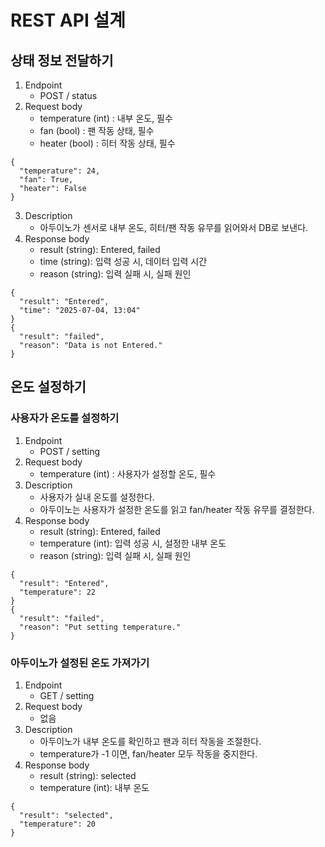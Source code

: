 # REST API 설계
## 상태 정보 전달하기
  1. Endpoint
     * POST / status
  2. Request body
     * temperature (int) : 내부 온도, 필수
     * fan (bool) : 팬 작동 상태, 필수
     * heater (bool) : 히터 작동 상태, 필수
~~~
{
  "temperature": 24,
  "fan": True,
  "heater": False
}
~~~
  3. Description
     * 아두이노가 센서로 내부 온도, 히터/팬 작동 유무를 읽어와서 DB로 보낸다.
  4. Response body
     * result (string): Entered, failed
     * time (string): 입력 성공 시, 데이터 입력 시간
     * reason (string): 입력 실패 시, 실패 원인
~~~
{
  "result": "Entered",
  "time": "2025-07-04, 13:04"
}
{
  "result": "failed",
  "reason": "Data is not Entered."
}
~~~

## 온도 설정하기
### 사용자가 온도를 설정하기
  1. Endpoint
     * POST / setting
  2. Request body
     * temperature (int) : 사용자가 설정할 온도, 필수
  3. Description
     * 사용자가 실내 온도를 설정한다.
     * 아두이노는 사용자가 설정한 온도를 읽고 fan/heater 작동 유무를 결정한다.
  4. Response body
     * result (string): Entered, failed
     * temperature (int): 입력 성공 시, 설정한 내부 온도
     * reason (string): 입력 실패 시, 실패 원인
~~~
{
  "result": "Entered",
  "temperature": 22
}
{
  "result": "failed",
  "reason": "Put setting temperature."
}
~~~

### 아두이노가 설정된 온도 가져가기
  1. Endpoint
     * GET / setting
  2. Request body
     * 없음
  3. Description
     * 아두이노가 내부 온도를 확인하고 팬과 히터 작동을 조절한다.
     * temperature가 -1 이면, fan/heater 모두 작동을 중지한다.
  4. Response body
     * result (string): selected
     * temperature (int): 내부 온도
~~~
{
  "result": "selected",
  "temperature": 20
}
~~~
